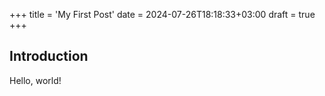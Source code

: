 +++
title = 'My First Post'
date = 2024-07-26T18:18:33+03:00
draft = true
+++

## Introduction

Hello, world!

